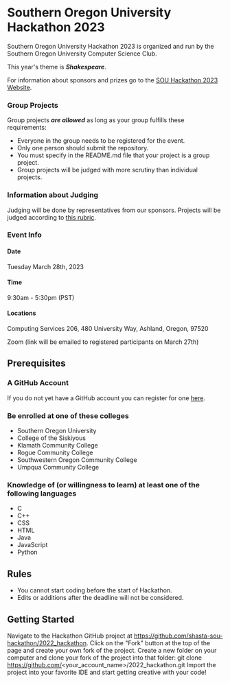 # Southern Oregon University Hackathon 2023

Southern Oregon University Hackathon 2023 is organized and run by the Southern Oregon University Computer Science Club.

This year's theme is ***Shakespeare***.

For information about sponsors and prizes go to the [SOU Hackathon 2023 Website](https://nimogen.github.io/SOU2023Hackathon).

### Group Projects

Group projects ***are allowed*** as long as your group fulfills these requirements:
* Everyone in the group needs to be registered for the event.
* Only one person should submit the repository.
* You must specify in the README.md file that your project is a group project.
* Group projects will be judged with more scrutiny than individual projects.

### Information about Judging

Judging will be done by representatives from our sponsors. Projects will be judged according to [this rubric](https://docs.google.com/document/d/1T6CsYdZl9Kc5io2TSmg2rnNjFCir7HaU24Tms49SGp0/edit?usp=sharing).

### Event Info
#### Date

Tuesday March 28th, 2023

#### Time
9:30am - 5:30pm (PST)

#### Locations
Computing Services 206, 480 University Way, Ashland, Oregon, 97520

Zoom (link will be emailed to registered participants on March 27th)

## Prerequisites
### A GitHub Account

If you do not yet have a GitHub account you can register for one [here](https://github.com/signup).

### Be enrolled at one of these colleges

* Southern Oregon University
* College of the Siskiyous
* Klamath Community College
* Rogue Community College
* Southwestern Oregon Community College
* Umpqua Community College

### Knowledge of (or willingness to learn) at least one of the following languages

* C
* C++
* CSS
* HTML
* Java
* JavaScript
* Python

## Rules
* You cannot start coding before the start of Hackathon.
* Edits or additions after the deadline will not be considered.

## Getting Started

Navigate to the Hackathon GitHub project at https://github.com/shasta-sou-hackathon/2022_hackathon.
Click on the "Fork" button at the top of the page and create your own fork of the project.
Create a new folder on your computer and clone your fork of the project into that folder:
git clone https://github.com/<your_account_name>/2022_hackathon.git
Import the project into your favorite IDE and start getting creative with your code!

